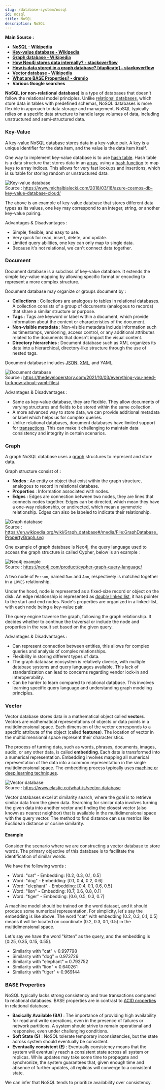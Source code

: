 ```yaml
---
slug: /database-system/nosql
id: nosql
title: NoSQL
description: NoSQL
---
```


**Main Source :**

- **[NoSQL - Wikipedia](https://en.wikipedia.org/wiki/NoSQL)**
- **[Key-value database - Wikipedia](https://en.wikipedia.org/wiki/Key%E2%80%93value_database)**
- **[Graph database - Wikipedia](https://en.wikipedia.org/wiki/Graph_database)**
- **[How Neo4j stores data internally? - stackoverflow](https://stackoverflow.com/questions/24366078/how-neo4j-stores-data-internally)**
- **[How is data stored in a graph database? [duplicate] - stackoverflow](https://stackoverflow.com/questions/48777704/how-is-data-stored-in-a-graph-database)**
- **[Vector database - Wikipedia](https://en.wikipedia.org/wiki/Vector_database)**
- **[What are BASE Properties? - dremio](https://www.dremio.com/wiki/base-properties/)**
- **Various Google searches**

**NoSQL (or non-relational database)** is a type of databases that doesn't follow the relational model principles. Unlike [relational databases](/database-system/relational-data), which store data in tables with predefined schemas, NoSQL databases is more flexible in approach to data storage and management. NoSQL typically relies on a specific data structure to handle large volumes of data, including unstructured and semi-structured data.

### Key-Value

A key-value NoSQL database stores data in a key-value pair. A key is a unique identifier for the data item, and the value is the data item itself.

One way to implement key-value database is to use [hash table](/data-structures-and-algorithms/hash-table). Hash table is a data structure that stores data in an [array](/data-structures-and-algorithms/array), using a [hash function](/computer-security/hash-function) to map keys to array indices. This allows for very fast lookups and insertions, which is suitable for storing random or unstructured data.

![Key-value database](./key-value.png)  
Source : https://www.michalbialecki.com/2018/03/18/azure-cosmos-db-key-value-database-cloud/

The above is an example of key-value database that stores different data types as its values, one key may correspond to an integer, string, or another key-value pairing.

Advantages & Disadvantages :

- Simple, flexible, and easy to use.
- Very quick for read, insert, delete, and update.
- Limited query abilities, one key can only map to single data.
- Because it's not relational, we can't connect data together.

### Document

Document database is a subclass of key-value database. It extends the simple key-value mapping by allowing specific format or encoding to represent a more complex structure.

Document database may organize or groups document by :

- **Collections** : Collections are analogous to tables in relational databases. A collection consists of a group of documents (analogous to records) that share a similar structure or purpose.
- **Tags** : Tags are keyword or label within a document, which provide information about the content or characteristics of the document.
- **Non-visible metadata** : Non-visible metadata include information such as timestamps, versioning, access control, or any additional attributes related to the documents that doesn't impact the visual content.
- **Directory hierarchies** : Document database such as XML organizes its data into a hierarchical, directory-like structure through the use of nested tags.

Document database includes [JSON](/frontend-web-development/json), [XML](/digital-media-processing/xml), and YAML.

![Document database](./document.png)  
Source : https://thedeveloperstory.com/2021/10/03/everything-you-need-to-know-about-yaml-files/

Advantages & Disadvantages :

- Same as key-value database, they are flexible. They allow documents of varying structures and fields to be stored within the same collection.
- A more advanced way to store data, we can provide additional metadata or label which helps us for complex queries.
- Unlike relational databases, document databases have limited support for [transactions](/database-system/transactions). This can make it challenging to maintain data consistency and integrity in certain scenarios.

### Graph

A graph NoSQL database uses a [graph](/data-structures-and-algorithms/graph) structures to represent and store data.

Graph structure consist of :

- **Nodes** : An entity or object that exist within the graph structure, analogous to record in relational database.
- **Properties** : Information associated with nodes.
- **Edges** : Edges are connection between two nodes, they are lines that connects nodes together. Edges can be directed, which mean they have a one-way relationship, or undirected, which mean a symmetric relationship. Edges can also be labeled to indicate their relationship.

![Graph database](./graph.png)  
Source : https://en.wikipedia.org/wiki/Graph_database#/media/File:GraphDatabase_PropertyGraph.svg

One example of graph database is Neo4j, the query language used to access the graph structure is called Cypher, below is an example :

![Neo4j example](./neo4j.png)  
Source : https://neo4j.com/product/cypher-graph-query-language/

A two node of `Person`, named `Dan` and `Ann`, respectively is matched together in a `LOVES` relationship.

Under the hood, node is represented as a fixed-size record or object on the disk. An edge relationship is represented as [doubly linked list](/data-structures-and-algorithms/linked-list#doubly-linked-list), it has pointer to the start and end nodes. Node's properties are organized in a linked-list, with each node being a key-value pair.

The query engine traverse the graph, following the graph relationship. It decides whether to continue the traversal or include the node and properties in the result set based on the given query.

Advantages & Disadvantages :

- Can represent connection between entities, this allows for complex queries and analysis of complex relationships.
- Flexibility in storing different types of data.
- The graph database ecosystem is relatively diverse, with multiple database systems and query languages available. This lack of standardization can lead to concerns regarding vendor lock-in and interoperability.
- Can be harder to learn compared to relational database. This involves learning specific query language and understanding graph modeling principles.

### Vector

Vector database stores data in a mathematical object called **vectors**. Vectors are mathematical representations of objects or data points in a multidimensional space. Each dimension of the vector corresponds to a specific attribute of the object (called **features**). The location of vector in the multidimensional space represent their characteristics.

The process of turning data, such as words, phrases, documents, images, audio, or any other data, is called **embedding**. Each data is transformed into a numerical representation. Embedding involves mapping all numerical representation of the data into a common representation in the single multidimensional space. The embedding process typically uses [machine or deep learning techniques](/machine-learning).

![Vector database](./vector.png)  
Source : https://www.elastic.co/what-is/vector-database

Vector databases excel at similarity search, where the goal is to retrieve similar data from the given data. Searching for similar data involves turning the given data into another vector and finding the closest vector (also known as nearest neighbor) that is available in the multidimensional space with the query vector. The method to find distance can use metrics like Euclidean distance or cosine similarity.

#### Example

Consider the scenario where we are constructing a vector database to store words. The primary objective of this database is to facilitate the identification of similar words.

We have the following words :

- Word: "cat" - Embedding: [0.2, 0.3, 0.1, 0.5]
- Word: "dog" - Embedding: [0.1, 0.4, 0.2, 0.6]
- Word: "elephant" - Embedding: [0.4, 0.1, 0.6, 0.5]
- Word: "lion" - Embedding: [0.7, 0.6, 0.8, 0.1]
- Word: "tiger" - Embedding: [0.6, 0.5, 0.3, 0.7]

A machine model should be trained on the word dataset, and it should produce some numerical representation. For simplicity, let's say the embedding is like above. The word "cat" with embedding [0.2, 0.3, 0.1, 0.5] means it will be located on coordinate (0.2, 0.3, 0.1, 0.5) in the multidimensional space.

Let's say we have the word "kitten" as the query, and the embedding is [0.25, 0.35, 0.15, 0.55].

- Similarity with "cat" ≈ 0.997798
- Similarity with "dog" ≈ 0.973726
- Similarity with "elephant" ≈ 0.792752
- Similarity with "lion" ≈ 0.640261
- Similarity with "tiger" ≈ 0.969144

### BASE Properties

NoSQL typically lacks strong consistency and true transactions compared to relational databases. BASE properties are in contrast to [ACID properties](/database-system/transactions#acid) in relational database.

- **Basically Available (BA)** : The importance of providing high availability for read and write operations, even in the presence of failures or network partitions. A system should strive to remain operational and responsive, even under challenging conditions.
- **Soft State (S)** : NoSQL tolerate temporary inconsistencies, but the state across system should eventually be consistent.
- **Eventually consistent (E)** : Eventually consistency means that the system will eventually reach a consistent state across all system or replicas. While updates may take some time to propagate and synchronize, the system guarantees that, given enough time and absence of further updates, all replicas will converge to a consistent state.

We can infer that NoSQL tends to prioritize availability over consistency.
